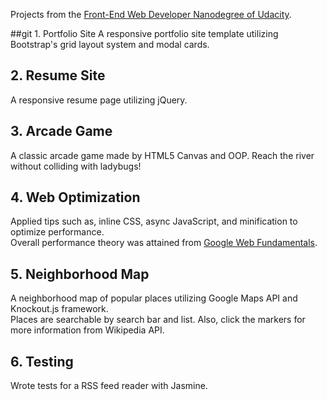 Projects from the [Front-End Web Developer Nanodegree of Udacity](https://www.udacity.com/course/front-end-web-developer-nanodegree--nd001).

##git 1. Portfolio Site
A responsive portfolio site template utilizing Bootstrap's grid layout system and modal cards.

## 2. Resume Site
A responsive resume page utilizing jQuery.

## 3. Arcade Game
A classic arcade game made by HTML5 Canvas and OOP. Reach the river without colliding with ladybugs!

## 4. Web Optimization
Applied tips such as, inline CSS, async JavaScript, and minification to optimize performance. <br />
Overall performance theory was attained from [Google Web Fundamentals](https://developers.google.com/web/fundamentals/performance/).

## 5. Neighborhood Map
A neighborhood map of popular places utilizing Google Maps API and Knockout.js framework. <br />
Places are searchable by search bar and list. Also, click the markers for more information from Wikipedia API.

## 6. Testing
Wrote tests for a RSS feed reader with Jasmine.
